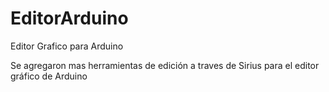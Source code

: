 # EditorArduino
Editor Grafico para Arduino 

Se agregaron mas herramientas de edición a traves de Sirius para el editor gráfico de Arduino
